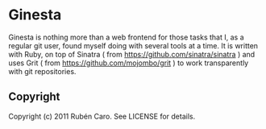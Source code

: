 
Ginesta
=======

Ginesta is nothing more than a web frontend for those tasks that I, as a regular
git user, found myself doing with several tools at a time. It is written with
Ruby, on top of Sinatra ( from https://github.com/sinatra/sinatra ) and uses
Grit ( from https://github.com/mojombo/grit ) to work transparently with git
repositories.


Copyright
---------

Copyright (c) 2011 Rubén Caro. See LICENSE for details.
